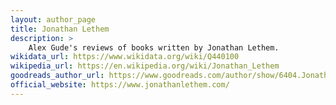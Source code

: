 ```yaml
---
layout: author_page
title: Jonathan Lethem
description: >
    Alex Gude's reviews of books written by Jonathan Lethem.
wikidata_url: https://www.wikidata.org/wiki/Q440100
wikipedia_url: https://en.wikipedia.org/wiki/Jonathan_Lethem
goodreads_author_url: https://www.goodreads.com/author/show/6404.Jonathan_Lethem
official_website: https://www.jonathanlethem.com/
---
```

